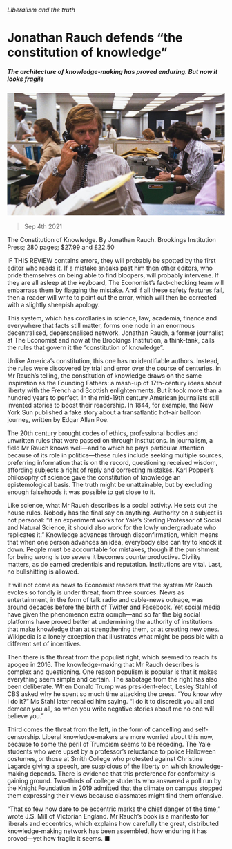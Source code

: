 ###### Liberalism and the truth

# Jonathan Rauch defends “the constitution of knowledge” 

##### The architecture of knowledge-making has proved enduring. But now it looks fragile 

![image](images/20210904_BKP001_0.jpg) 

> Sep 4th 2021 

The Constitution of Knowledge. By Jonathan Rauch. Brookings Institution Press; 280 pages; $27.99 and £22.50

IF THIS REVIEW contains errors, they will probably be spotted by the first editor who reads it. If a mistake sneaks past him then other editors, who pride themselves on being able to find bloopers, will probably intervene. If they are all asleep at the keyboard, The Economist’s fact-checking team will embarrass them by flagging the mistake. And if all these safety features fail, then a reader will write to point out the error, which will then be corrected with a slightly sheepish apology.


This system, which has corollaries in science, law, academia, finance and everywhere that facts still matter, forms one node in an enormous decentralised, depersonalised network. Jonathan Rauch, a former journalist at The Economist and now at the Brookings Institution, a think-tank, calls the rules that govern it the “constitution of knowledge”.

Unlike America’s constitution, this one has no identifiable authors. Instead, the rules were discovered by trial and error over the course of centuries. In Mr Rauch’s telling, the constitution of knowledge draws on the same inspiration as the Founding Fathers: a mash-up of 17th-century ideas about liberty with the French and Scottish enlightenments. But it took more than a hundred years to perfect. In the mid-19th century American journalists still invented stories to boost their readership. In 1844, for example, the New York Sun published a fake story about a transatlantic hot-air balloon journey, written by Edgar Allan Poe.

The 20th century brought codes of ethics, professional bodies and unwritten rules that were passed on through institutions. In journalism, a field Mr Rauch knows well—and to which he pays particular attention because of its role in politics—these rules include seeking multiple sources, preferring information that is on the record, questioning received wisdom, affording subjects a right of reply and correcting mistakes. Karl Popper’s philosophy of science gave the constitution of knowledge an epistemological basis. The truth might be unattainable, but by excluding enough falsehoods it was possible to get close to it.

Like science, what Mr Rauch describes is a social activity. He sets out the house rules. Nobody has the final say on anything. Authority on a subject is not personal: “if an experiment works for Yale’s Sterling Professor of Social and Natural Science, it should also work for the lowly undergraduate who replicates it.” Knowledge advances through disconfirmation, which means that when one person advances an idea, everybody else can try to knock it down. People must be accountable for mistakes, though if the punishment for being wrong is too severe it becomes counterproductive. Civility matters, as do earned credentials and reputation. Institutions are vital. Last, no bullshitting is allowed.

It will not come as news to Economist readers that the system Mr Rauch evokes so fondly is under threat, from three sources. News as entertainment, in the form of talk radio and cable-news outrage, was around decades before the birth of Twitter and Facebook. Yet social media have given the phenomenon extra oomph—and so far the big social platforms have proved better at undermining the authority of institutions that make knowledge than at strengthening them, or at creating new ones. Wikipedia is a lonely exception that illustrates what might be possible with a different set of incentives.

Then there is the threat from the populist right, which seemed to reach its apogee in 2016. The knowledge-making that Mr Rauch describes is complex and questioning. One reason populism is popular is that it makes everything seem simple and certain. The sabotage from the right has also been deliberate. When Donald Trump was president-elect, Lesley Stahl of CBS asked why he spent so much time attacking the press. “You know why I do it?” Ms Stahl later recalled him saying. “I do it to discredit you all and demean you all, so when you write negative stories about me no one will believe you.”

Third comes the threat from the left, in the form of cancelling and self-censorship. Liberal knowledge-makers are more worried about this now, because to some the peril of Trumpism seems to be receding. The Yale students who were upset by a professor’s reluctance to police Halloween costumes, or those at Smith College who protested against Christine Lagarde giving a speech, are suspicious of the liberty on which knowledge-making depends. There is evidence that this preference for conformity is gaining ground. Two-thirds of college students who answered a poll run by the Knight Foundation in 2019 admitted that the climate on campus stopped them expressing their views because classmates might find them offensive.

“That so few now dare to be eccentric marks the chief danger of the time,” wrote J.S. Mill of Victorian England. Mr Rauch’s book is a manifesto for liberals and eccentrics, which explains how carefully the great, distributed knowledge-making network has been assembled, how enduring it has proved—yet how fragile it seems. ■

